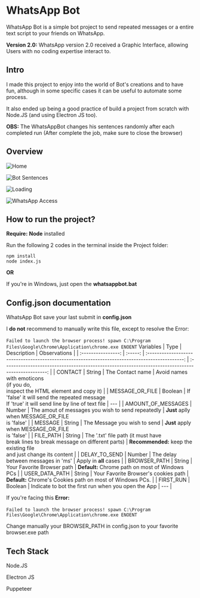 # WhatsApp Bot

WhatsApp Bot is a simple bot project to send repeated messages or a entire text script to your friends on WhatsApp.

**Version 2.0:** WhatsApp version 2.0 received a Graphic Interface, allowing Users with no coding expertise interact to.

## Intro

I made this project to enjoy into the world of Bot's creations and to have fun, although in some specific cases it can be useful to automate some process.

It also ended up being a good practice of build a project from scratch with Node.JS (and using Electron JS too).

**OBS:** The WhatsAppBot changes his sentences randomly after each completed run (After complete the job, 
make sure to close the browser)

## Overview

![Home](https://cdn.discordapp.com/attachments/778788148921761822/1028061901801918544/unknown.png)

![Bot Sentences](https://cdn.discordapp.com/attachments/778788148921761822/1028063154304978954/unknown.png)

![Loading](https://cdn.discordapp.com/attachments/778788148921761822/1028061994609279076/unknown.png)

![WhatsApp Access](https://cdn.discordapp.com/attachments/778788148921761822/1028062421358747678/unknown.png)

## How to run the project?

**Require:** **Node** installed

Run the following 2 codes in the terminal inside the Project folder:

```
npm install 
node index.js
```

**OR**

If you're in Windows, just open the **whatsappbot.bat**
## Config.json documentation

WhatsApp Bot save your last submit in **config.json**

I **do not** recommend to manually write this file, except to resolve the Error:
<br/><br/>
```Failed to launch the browser process! spawn C:\Program Files\Google\Chrome\Application\chrome.exe ENOENT```
Variables      |  Type   |                                            Description                                            |                                            Observations                                             |
| :----------------: | :-----: | :---------------------------------------------------------------------------------------------: | :------------------------------------------------------------------------------------------------: |
|      CONTACT       | String  |                                        The Contact name                                        | Avoid names with emoticons<br/>(if you do,<br/> inspect the HTML element and copy it) |
|  MESSAGE_OR_FILE   | Boolean |  If 'false' it will send the repeated message<br/>If 'true'  it will send line by line of text file  |                                                ---                                                 |
| AMOUNT_OF_MESSAGES | Number  |                             The amout of messages you wish to send repeatedly                              |                  **Just** aplly when MESSAGE_OR_FILE<br/>is 'false'                   |
|      MESSAGE       | String  |                                    The Message you wish to send                                    |                  **Just**  apply when MESSAGE_OR_FILE<br/>is 'false'                  |
|     FILE_PATH      | String  | The '.txt' file path (it must have<br/>break lines to break message on different parts) |             **Recommended:** keep the existing file<br/> and just change its content             |
|   DELAY_TO_SEND    | Number  |                           The delay between messages in 'ms'                            |                                   Apply in **all** cases                                   |
|    BROWSER_PATH    | String  |                         Your Favorite Browser path                         |              **Default:** Chrome path on most of Windows PCs              |
|   USER_DATA_PATH   | String  |                          Your Favorite Browser's cookies path                          |        **Default:** Chrome's Cookies path on most of Windows PCs.        |
|   FIRST_RUN   | Boolean  |                          Indicate to bot the first run when you open the App                          |         ---       |

If you're facing this **Error:**
<br/><br/>
```Failed to launch the browser process! spawn C:\Program Files\Google\Chrome\Application\chrome.exe ENOENT```

Change manually your BROWSER_PATH in config.json to your favorite browser.exe path

## Tech Stack

Node.JS

Electron JS

Puppeteer

